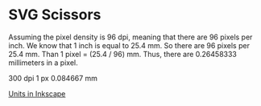 # SVG Scissors

Assuming the pixel density is 96 dpi, meaning that there are 96 pixels per inch. 
We know that 1 inch is equal to 25.4 mm. 
So there are 96 pixels per 25.4 mm. Than 1 pixel = (25.4 / 96) mm. 
Thus, there are 0.26458333 millimeters in a pixel.

300 dpi	1 px 0.084667 mm

[Units in Inkscape](https://wiki.inkscape.org/wiki/index.php/Units_In_Inkscape)